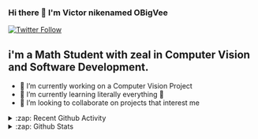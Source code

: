 ### Hi there 👋 I'm Victor nikenamed OBigVee
[![Twitter Follow](https://img.shields.io/badge/Twitter-follow%20me-blue)]( https://twitter.com/OBigVee)

## i'm a Math Student with zeal in Computer Vision and Software Development.  

<!--
**OBigVee/OBigVee** is a ✨ _special_ ✨ repository because its `README.md` (this file) appears on your GitHub profile.-->

- 🔭 I’m currently working on a Computer Vision Project
- 🌱 I’m currently learning literally everything 🤣
- 👯 I’m looking to collaborate on projects that interest me

<details>
  <summary>:zap: Recent Github Activity</summary>
</details>

<details>
  <summary>:zap: Github Stats</summary>
  


</details>
